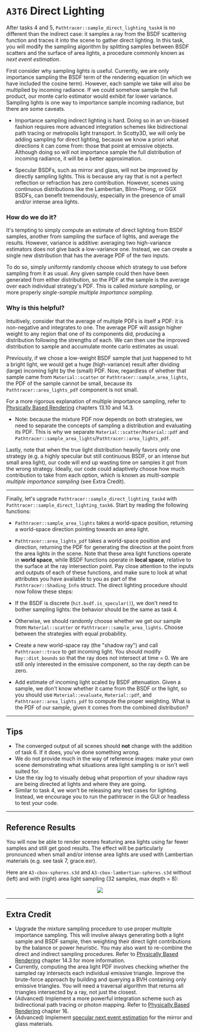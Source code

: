 # `A3T6` Direct Lighting 

After tasks 4 and 5, `Pathtracer::sample_direct_lighting_task4` is no different than the indirect case: it samples a ray from the BSDF scattering function and traces it into the scene to gather direct lighting. In this task, you will modify the sampling algorithm by splitting samples between BSDF scatters and the surface of area lights, a procedure commonly known as _next event estimation_.

First consider why sampling lights is useful. Currently, we are only importance sampling the BSDF term of the rendering equation (in which we have included the cosine term). However, each sample we take will also be multiplied by incoming radiance. If we could somehow sample the full product, our monte carlo estimator would exhibit far lower variance. Sampling lights is one way to importance sample incoming radiance, but there are some caveats.

- Importance sampling indirect lighting is hard. Doing so in an un-biased fashion requires more advanced integration schemes like bidirectional path tracing or metropolis light transport. In Scotty3D, we will only be adding sampling for direct lighting, because we know a priori what directions it can come from: those that point at emissive objects. Although doing so will not importance sample the full distribution of incoming radiance, it will be a better approximation.

- Specular BSDFs, such as mirror and glass, will not be improved by directly sampling lights. This is because any ray that is not a perfect reflection or refraction has zero contribution. However, scenes using continuous distributions like the Lambertian, Blinn-Phong, or GGX BSDFs, can benefit tremendously, especially in the presence of small and/or intense area lights.

### How do we do it? 

It's tempting to simply compute an estimate of direct lighting from BSDF samples, another from sampling the surface of lights, and average the results. However, variance is additive: averaging two high-variance estimators does not give back a low-variance one. Instead, we can create a single new distribution that has the average PDF of the two inputs. 

To do so, simply uniformly randomly choose which strategy to use before sampling from it as usual. Any given sample could then have been generated from either distribution, so the PDF at the sample is the average over each individual strategy's PDF. This is called _mixture sampling_, or more properly _single-sample multiple importance sampling_. 

### Why is this helpful? 

Intuitively, consider that the average of multiple PDFs is itself a PDF: it is non-negative and integrates to one. The average PDF will assign higher weight to any region that one of its components did, producing a distribution following the strengths of each. We can then use the improved distribution to sample and accumulate monte carlo estimates as usual. 

Previously, if we chose a low-weight BSDF sample that just happened to hit a bright light, we would get a huge (high-variance) result after dividing (large) incoming light by the (small) PDF. Now, regardless of whether that sample came from `Material::scatter` or `Pathtracer::sample_area_lights`, the PDF of the sample cannot be small, because its `Pathtracer::area_lights_pdf` component is not small.

For a more rigorous explanation of multiple importance sampling, refer to [Physically Based Rendering](https://www.pbr-book.org/3ed-2018/) chapters 13.10 and 14.3.

- Note: because the mixture PDF now depends on both strategies, we need to separate the concepts of sampling a distribution and evaluating its PDF. This is why we separate `Material::scatter`/`Material::pdf` and `Pathtracer::sample_area_lights`/`Pathtracer::area_lights_pdf`.

Lastly, note that when the true light distribution heavily favors only one strategy (e.g. a highly specular but still continuous BSDF, or an intense but small area light), our code will end up wasting time on samples it got from the wrong strategy. Ideally, our code could adaptively choose how much contribution to take from each option, which is known as _multi-sample multiple importance sampling_ (see Extra Credit).

---

Finally, let's upgrade `Pathtracer::sample_direct_lighting_task4` with `Pathtracer::sample_direct_lighting_task6`. Start by reading the following functions:
- `Pathtracer::sample_area_lights` takes a world-space position, returning a world-space direction pointing towards an area light.
- `Pathtracer::area_lights_pdf` takes a world-space position and direction, returning the PDF for generating the direction at the point from the area lights in the scene.
Note that these area light functions operate in **world space**, while BSDF functions operate in **local space**, relative to the surface at the ray intersection point. Pay close attention to the inputs and outputs of each of these functions, and make sure to look at what attributes you have available to you as part of the `Pathtracer::Shading_Info` struct.
The direct lighting procedure should now follow these steps:

- If the BSDF is discrete (`hit.bsdf.is_specular()`), we don't need to bother sampling lights: the behavior should be the same as task 4.

- Otherwise, we should randomly choose whether we get our sample from `Material::scatter` or `Pathtracer::sample_area_lights`. Choose between the strategies with equal probability.

- Create a new world-space ray (the "shadow ray") and call `Pathtracer::trace` to get incoming light. You should modify `Ray::dist_bounds` so that the ray does not intersect at time = 0. We are still only interested in the emissive component, so the ray depth can be zero.

- Add estimate of incoming light scaled by BSDF attenuation. Given a sample, we don't know whether it came from the BSDF or the light, so you should use `Material::evaluate`, `Material::pdf`, and `Pathtracer::area_lights_pdf` to compute the proper weighting. What is the PDF of our sample, given it comes from the combined distribution?

---

## Tips

- The converged output of all scenes should **not** change with the addition of task 6. If it does, you've done something wrong.
- We do not provide much in the way of reference images: make your own scene demonstrating what situations area light sampling is or isn't well suited for. 
- Use the ray log to visually debug what proportion of your shadow rays are being directed at lights and where they are going.
- Similar to task 4, we won't be releasing any test cases for lighting. Instead, we encourage you to run the pathtracer in the GUI or headless to test your code.

---

## Reference Results

You will now be able to render scenes featuring area lights using far fewer samples and still get good results. The effect will be particularly pronounced when small and/or intense area lights are used with Lambertian materials (e.g. see task 7, grace.exr). 

Here are `A3-cbox-spheres.s3d` and `A3-cbox-lambertian-spheres.s3d` without (left) and with (right) area light sampling (32 samples, max depth = 8):

<p align="center"><img src="figures/T6.methods.png"></p>

---

## Extra Credit

- Upgrade the mixture sampling procedure to use proper multiple importance sampling. This will involve always generating both a light sample and BSDF sample, then weighting their direct light contributions by the balance or power heuristic. You may also want to re-combine the direct and indirect sampling procedures. Refer to [Physically Based Rendering](http://www.pbr-book.org/3ed-2018/) chapter 14.3 for more information.
- Currently, computing the area light PDF involves checking whether the sampled ray intersects each individual emissive triangle. Improve the brute-force approach by building and querying a BVH containing only emissive triangles. You will need a traversal algorithm that returns all triangles intersected by a ray, not just the closest. 
- (Advanced) Implement a more powerful integration scheme such as bidirectional path tracing or photon mapping. Refer to [Physically Based Rendering](http://www.pbr-book.org/3ed-2018/) chapter 16.
- (Advanced) Implement [specular next event estimation](http://rgl.epfl.ch/publications/Zeltner2020Specular) for the mirror and glass materials.
